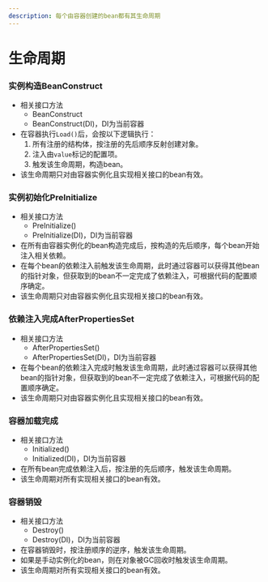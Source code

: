 ```yaml
---
description: 每个由容器创建的bean都有其生命周期
---
```


# 生命周期

### 实例构造BeanConstruct

* 相关接口方法
  * BeanConstruct
  * BeanConstruct(DI)，DI为当前容器
* 在容器执行`Load()`后，会按以下逻辑执行：
  1. 所有注册的结构体，按注册的先后顺序反射创建对象。
  2. 注入由`value`标记的配置项。
  3. 触发该生命周期，构造bean。
* 该生命周期只对由容器实例化且实现相关接口的bean有效。

### 实例初始化PreInitialize

* 相关接口方法
  * PreInitialize()
  * PreInitialize(DI)，DI为当前容器
* 在所有由容器实例化的bean构造完成后，按构造的先后顺序，每个bean开始注入相关依赖。
* 在每个bean的依赖注入前触发该生命周期，此时通过容器可以获得其他bean的指针对象，但获取到的bean不一定完成了依赖注入，可根据代码的配置顺序确定。
* 该生命周期只对由容器实例化且实现相关接口的bean有效。

### 依赖注入完成AfterPropertiesSet

* 相关接口方法
  * AfterPropertiesSet()
  * AfterPropertiesSet(DI)，DI为当前容器
* 在每个bean的依赖注入完成时触发该生命周期，此时通过容器可以获得其他bean的指针对象，但获取到的bean不一定完成了依赖注入，可根据代码的配置顺序确定。
* 该生命周期只对由容器实例化且实现相关接口的bean有效。

### 容器加载完成

* 相关接口方法
  * Initialized()
  * Initialized(DI)，DI为当前容器
* 在所有bean完成依赖注入后，按注册的先后顺序，触发该生命周期。
* 该生命周期对所有实现相关接口的bean有效。

### 容器销毁

* 相关接口方法
  * Destroy()
  * Destroy(DI)，DI为当前容器
* 在容器销毁时，按注册顺序的逆序，触发该生命周期。
* 如果是手动实例化的bean，则在对象被GC回收时触发该生命周期。
* 该生命周期对所有实现相关接口的bean有效。
